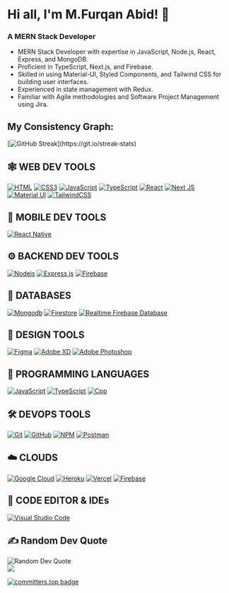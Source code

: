 # Hi all, I'm M.Furqan Abid! 👋
### A MERN Stack Developer

- MERN Stack Developer with expertise in JavaScript, Node.js, React, Express, and MongoDB.
- Proficient in TypeScript, Next.js, and Firebase.
- Skilled in using Material-UI, Styled Components, and Tailwind CSS for building user interfaces.
- Experienced in state management with Redux.
- Familiar with Agile methodologies and Software Project Management using Jira.

## My Consistency Graph:

[![GitHub Streak](https://github-readme-streak-stats.herokuapp.com/?user=furqan-abid&exclude_days=Sun,Sat&theme=highcontrast&layout=compa")](https://git.io/streak-stats)

## 🕸️ WEB DEV TOOLS

[![HTML](https://img.shields.io/badge/HTML5-E34F26?style=for-the-badge&logo=html5&logoColor=white "HTML")](https://github.com/furqan-abid)
[![CSS3](https://img.shields.io/badge/CSS3-1572B6?style=for-the-badge&logo=css3&logoColor=white "CSS")](https://github.com/furqan-abid)
[![JavaScript](https://img.shields.io/badge/JavaScript-F7DF1E?style=for-the-badge&logo=javascript&logoColor=black "JavaScript")](https://github.com/furqan-abid)
[![TypeScript](https://img.shields.io/badge/TypeScript-007ACC?style=for-the-badge&logo=typescript&logoColor=white "TypeScript")](https://github.com/furqan-abid)
[![React](https://img.shields.io/badge/React-20232A?style=for-the-badge&logo=react&logoColor=61DAFB "React js")](https://github.com/furqan-abid)
[![Next JS](https://img.shields.io/badge/Next-black?style=for-the-badge&logo=next.js&logoColor=white "Next.js")](https://github.com/furqan-abid)
[![Material UI](https://img.shields.io/badge/Material--UI-%230081CB.svg?style=for-the-badge&logo=mui&logoColor=white "Material UI")](https://github.com/furqan-abid)
[![TailwindCSS](https://img.shields.io/badge/tailwindcss-%2338B2AC.svg?style=for-the-badge&logo=tailwind-css&logoColor=white)](https://github.com/furqan-abid)

## 📱 MOBILE DEV TOOLS

[![React Native](https://img.shields.io/badge/React_Native-20232A?style=for-the-badge&logo=react&logoColor=61DAFB "React Native")](https://github.com/furqan-abid)

## ⚙️ BACKEND DEV TOOLS

[![](https://img.shields.io/badge/Node.js-43853D?style=for-the-badge&logo=node.js&logoColor=white "Nodejs")](https://github.com/furqan-abid)
[![Express js](https://img.shields.io/badge/Express.js-404D59?style=for-the-badge "Express js")](https://github.com/furqan-abid)
[![Firebase](https://img.shields.io/badge/firebase-%23039BE5.svg?style=for-the-badge&logo=firebase "Firebase")](https://github.com/furqan-abid)

## 📅 DATABASES

[![Mongodb](https://img.shields.io/badge/MongoDB-4EA94B?style=for-the-badge&logo=mongodb&logoColor=white "Mongodb")][repo]
[![Firestore](https://img.shields.io/badge/Firestore-FFCA28?style=for-the-badge&logo=firebase&logoColor=black "Firestore")](https://firebase.google.com/docs/firestore)
[![Realtime Firebase Database](https://img.shields.io/badge/Realtime%20Firebase%20Database-FF6F00?style=for-the-badge&logo=firebase&logoColor=black "Realtime Firebase Database")](https://firebase.google.com/docs/database)

## 🍧 DESIGN TOOLS

[![Figma](https://img.shields.io/badge/figma-%23F24E1E.svg?style=for-the-badge&logo=figma&logoColor=white "Figma")](https://github.com/furqan-abid)
[![Adobe XD](https://img.shields.io/badge/Adobe%20XD-470137?style=for-the-badge&logo=Adobe%20XD&logoColor=#FF61F6 "XD")](https://github.com/furqan-abid)
[![Adobe Photoshop](https://img.shields.io/badge/adobe%20photoshop-%2331A8FF.svg?style=for-the-badge&logo=adobe%20photoshop&logoColor=white)](https://github.com/furqan-abid)

## 🎯 PROGRAMMING LANGUAGES

[![JavaScript](https://img.shields.io/badge/JavaScript-F7DF1E?style=for-the-badge&logo=javascript&logoColor=black "JavaScript")][repo]
[![TypeScript](https://img.shields.io/badge/TypeScript-007ACC?style=for-the-badge&logo=TypeScript&logoColor=white "TypeScript")][repo]
[![Cpp](https://img.shields.io/badge/CPP-007ACC?style=for-the-badge&logo=Cpp&logoColor=white "Cpp")][repo]

## 🛠️ DEVOPS TOOLS

[![Git](https://img.shields.io/badge/git-%23F05033.svg?style=for-the-badge&logo=git&logoColor=white "Git")][repo]
[![GitHub](https://img.shields.io/badge/github-%23121011.svg?style=for-the-badge&logo=github&logoColor=white "GitHub")][repo]
[![NPM](https://img.shields.io/badge/NPM-%23000000.svg?style=for-the-badge&logo=npm&logoColor=white "Npm")][repo]
[![Postman](https://img.shields.io/badge/Postman-FF6C37?style=for-the-badge&logo=postman&logoColor=white "Postman")][repo]

## ☁️ CLOUDS

[![Google Cloud](https://img.shields.io/badge/GoogleCloud-%234285F4.svg?style=for-the-badge&logo=google-cloud&logoColor=white "Google Cloud")][repo]
[![Heroku](https://img.shields.io/badge/heroku-%23430098.svg?style=for-the-badge&logo=heroku&logoColor=white "Heroku")][repo]
[![Vercel](https://img.shields.io/badge/vercel-%23000000.svg?style=for-the-badge&logo=vercel&logoColor=white "Vercel")][repo]
[![Firebase](https://img.shields.io/badge/firebase-%23039BE5.svg?style=for-the-badge&logo=firebase "Firebase")][repo]

## 📄 CODE EDITOR & IDEs

[![Visual Studio Code](https://img.shields.io/badge/VS%20Code-0078d7.svg?style=for-the-badge&logo=visual-studio-code&logoColor=white "Visual Studio Code")][repo]

[repo]: https://github.com/furqan-abid

## ✍️ Random Dev Quote

![Random Dev Quote](https://quotes-github-readme.vercel.app/api?type=horizontal&theme=radical)
<br/>
[![](https://visitcount.itsvg.in/api?id=furqan-abid&icon=0&color=0)](https://visitcount.itsvg.in)

[![committers.top badge](https://user-badge.committers.top/pakistan/USERNAME.svg)](https://user-badge.committers.top/pakistan/furqan-abid)
